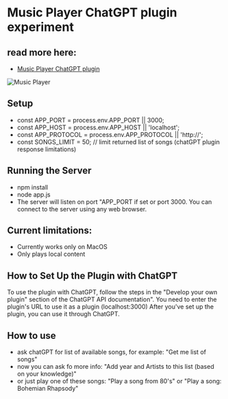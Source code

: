 # Music Player ChatGPT plugin experiment

## read more here: 
- [Music Player ChatGPT plugin](https://sebbie.pl/music-player-chatgpt-plugin/)

![Music Player](https://sebbie.pl/wp-content/uploads/2023/05/music_engineer.png)

## Setup
- const APP_PORT = process.env.APP_PORT || 3000;
- const APP_HOST = process.env.APP_HOST || 'localhost';
- const APP_PROTOCOL = process.env.APP_PROTOCOL || 'http://';
- const SONGS_LIMIT = 50; // limit returned list of songs (chatGPT plugin response limitations)

## Running the Server
- npm install
- node app.js
- The server will listen on port "APP_PORT if set or port 3000. You can connect to the server using any web browser.

## Current limitations:
- Currently works only on MacOS
- Only plays local content

## How to Set Up the Plugin with ChatGPT
To use the plugin with ChatGPT, follow the steps in the "Develop your own plugin" section of the ChatGPT API documentation".
You need to enter the plugin's URL to use it as a plugin (localhost:3000)
After you've set up the plugin, you can use it through ChatGPT. 

## How to use
- ask chatGPT for list of available songs, for example: "Get me list of songs"
- now you can ask fo more info: "Add year and Artists to this list (based on your knowledge)"
- or just play one of these songs: "Play a song from 80's" or "Play a song: Bohemian Rhapsody"



